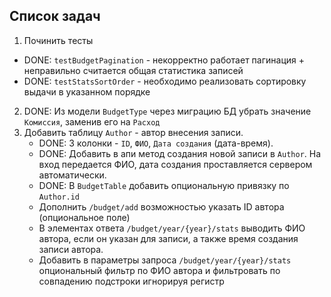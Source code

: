 ## Список задач

1. Починить тесты
  * DONE: `testBudgetPagination` - некорректно работает пагинация + неправильно считается общая статистика записей
  * DONE: `testStatsSortOrder` - необходимо реализовать сортировку выдачи в указанном порядке
2. DONE: Из модели `BudgetType` через миграцию БД убрать значение `Комиссия`, заменив его на `Расход`
3. Добавить таблицу `Author` - автор внесения записи.
   * DONE: 3 колонки - `ID`, `ФИО`, `Дата создания` (дата-время). 
   * DONE: Добавить в апи метод создания новой записи в `Author`. На вход передается ФИО, дата создания проставляется сервером автоматически.
   * DONE: В `BudgetTable` добавить опциональную привязку по `Author.id`
   * Дополнить `/budget/add` возможностью указать ID автора (опциональное поле)
   * В элементах ответа `/budget/year/{year}/stats` выводить ФИО автора, если он указан для записи, а также время создания записи автора.
   * Добавить в параметры запроса `/budget/year/{year}/stats` опциональный фильтр по ФИО автора и фильтровать по совпадению подстроки игнорируя регистр
